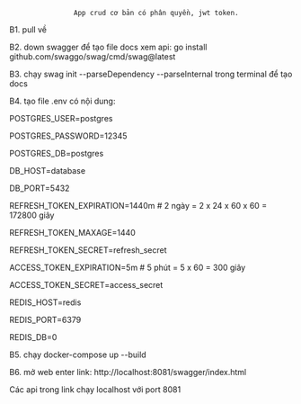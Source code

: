                     App crud cơ bản có phân quyền, jwt token. 

B1. pull về


B2. down swagger để tạo file docs xem api: go install github.com/swaggo/swag/cmd/swag@latest


B3. chạy swag init --parseDependency --parseInternal trong terminal để tạo docs


B4. tạo file .env có nội dung:


POSTGRES_USER=postgres

POSTGRES_PASSWORD=12345

POSTGRES_DB=postgres

DB_HOST=database

DB_PORT=5432

REFRESH_TOKEN_EXPIRATION=1440m  # 2 ngày = 2 x 24 x 60 x 60 = 172800 giây

REFRESH_TOKEN_MAXAGE=1440     

REFRESH_TOKEN_SECRET=refresh_secret

ACCESS_TOKEN_EXPIRATION=5m      # 5 phút = 5 x 60 = 300 giây

ACCESS_TOKEN_SECRET=access_secret

REDIS_HOST=redis

REDIS_PORT=6379

REDIS_DB=0


B5. chạy docker-compose up --build


B6. mở web enter link: http://localhost:8081/swagger/index.html 


Các api trong link chạy localhost với port 8081
